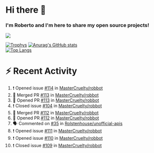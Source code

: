 # Hi there 👋
### I'm Roberto and I'm here to share my open source projects!

<img src="https://komarev.com/ghpvc/?username=mastercruelty&label=Profile views&color=0e75b6"><br>

[![Trophys](https://github-profile-trophy.vercel.app/?username=mastercruelty)](https://github.com/ryo-ma/github-profile-trophy)
[![Anurag's GitHub stats](https://github-readme-stats.vercel.app/api?username=mastercruelty&show_icons=true&theme=tokyonight)](https://github.com/anuraghazra/github-readme-stats)<br>
[![Top Langs](https://github-readme-stats.vercel.app/api/top-langs/?username=mastercruelty&langs_count=8&hide=jupyter%20notebook&exclude_repo=Alarm-project&langs_count=6&layout=compact&theme=tokyonight)](https://github.com/anuraghazra/github-readme-stats)

# :zap: Recent Activity
<!--START_SECTION:activity-->
1. ❗️ Opened issue [#114](https://github.com/MasterCruelty/robbot/issues/114) in [MasterCruelty/robbot](https://github.com/MasterCruelty/robbot)
2. 🎉 Merged PR [#113](https://github.com/MasterCruelty/robbot/pull/113) in [MasterCruelty/robbot](https://github.com/MasterCruelty/robbot)
3. 💪 Opened PR [#113](https://github.com/MasterCruelty/robbot/pull/113) in [MasterCruelty/robbot](https://github.com/MasterCruelty/robbot)
4. ❗️ Closed issue [#104](https://github.com/MasterCruelty/robbot/issues/104) in [MasterCruelty/robbot](https://github.com/MasterCruelty/robbot)
5. 🎉 Merged PR [#112](https://github.com/MasterCruelty/robbot/pull/112) in [MasterCruelty/robbot](https://github.com/MasterCruelty/robbot)
6. 💪 Opened PR [#112](https://github.com/MasterCruelty/robbot/pull/112) in [MasterCruelty/robbot](https://github.com/MasterCruelty/robbot)
7. 🗣 Commented on [#35](https://github.com/Rolstenhouse/unofficial-apis/issues/35) in [Rolstenhouse/unofficial-apis](https://github.com/Rolstenhouse/unofficial-apis)
8. ❗️ Opened issue [#111](https://github.com/MasterCruelty/robbot/issues/111) in [MasterCruelty/robbot](https://github.com/MasterCruelty/robbot)
9. ❗️ Opened issue [#110](https://github.com/MasterCruelty/robbot/issues/110) in [MasterCruelty/robbot](https://github.com/MasterCruelty/robbot)
10. ❗️ Closed issue [#109](https://github.com/MasterCruelty/robbot/issues/109) in [MasterCruelty/robbot](https://github.com/MasterCruelty/robbot)
<!--END_SECTION:activity-->
